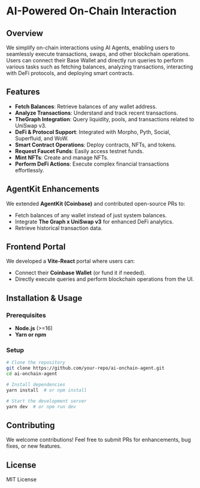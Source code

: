 # AI-Powered On-Chain Interaction

## Overview
We simplify on-chain interactions using AI Agents, enabling users to seamlessly execute transactions, swaps, and other blockchain operations. Users can connect their Base Wallet and directly run queries to perform various tasks such as fetching balances, analyzing transactions, interacting with DeFi protocols, and deploying smart contracts.

## Features
- **Fetch Balances**: Retrieve balances of any wallet address.
- **Analyze Transactions**: Understand and track recent transactions.
- **TheGraph Integration**: Query liquidity, pools, and transactions related to UniSwap v3.
- **DeFi & Protocol Support**: Integrated with Morpho, Pyth, Social, Superfluid, and WoW.
- **Smart Contract Operations**: Deploy contracts, NFTs, and tokens.
- **Request Faucet Funds**: Easily access testnet funds.
- **Mint NFTs**: Create and manage NFTs.
- **Perform DeFi Actions**: Execute complex financial transactions effortlessly.

## AgentKit Enhancements
We extended **AgentKit (Coinbase)** and contributed open-source PRs to:
- Fetch balances of any wallet instead of just system balances.
- Integrate **The Graph x UniSwap v3** for enhanced DeFi analytics.
- Retrieve historical transaction data.

## Frontend Portal
We developed a **Vite-React** portal where users can:
- Connect their **Coinbase Wallet** (or fund it if needed).
- Directly execute queries and perform blockchain operations from the UI.

## Installation & Usage
### Prerequisites
- **Node.js** (>=16)
- **Yarn or npm**

### Setup
```sh
# Clone the repository
git clone https://github.com/your-repo/ai-onchain-agent.git
cd ai-onchain-agent

# Install dependencies
yarn install  # or npm install

# Start the development server
yarn dev  # or npm run dev
```

## Contributing
We welcome contributions! Feel free to submit PRs for enhancements, bug fixes, or new features.

## License
MIT License

